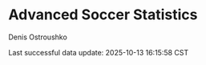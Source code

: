 # Advanced Soccer Statistics
Denis Ostroushko

<!-- gfm -->

Last successful data update: 2025-10-13 16:15:58 CST

